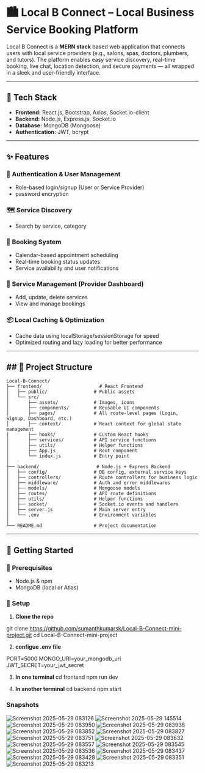 # 🏙️ Local B Connect – Local Business Service Booking Platform

Local B Connect is a **MERN stack** based web application that connects users with local service providers (e.g., salons, spas, doctors, plumbers, and tutors). The platform enables easy service discovery, real-time booking, live chat, location detection, and secure payments — all wrapped in a sleek and user-friendly interface.

---

## 🔧 Tech Stack

- **Frontend:** React.js, Bootstrap, Axios, Socket.io-client  
- **Backend:** Node.js, Express.js, Socket.io  
- **Database:** MongoDB (Mongoose)  
- **Authentication:** JWT, bcrypt  

---

## ✨ Features

### 👥 Authentication & User Management
- Role-based login/signup (User or Service Provider)
- password encryption

### 🗺️ Service Discovery
- Search by service, category

### 📅 Booking System
- Calendar-based appointment scheduling
- Real-time booking status updates
- Service availability and user notifications


### 🧰 Service Management (Provider Dashboard)
- Add, update, delete services
- View and manage bookings

### 📦 Local Caching & Optimization
- Cache data using localStorage/sessionStorage for speed
- Optimized routing and lazy loading for better performance

---

## ## 📁 Project Structure

```
Local-B-Connect/
├── frontend/                     # React Frontend
│   ├── public/                 # Public assets
│   └── src/
│       ├── assets/             # Images, icons
│       ├── components/         # Reusable UI components
│       ├── pages/              # All route-level pages (Login, Signup, Dashboard, etc.)
│       ├── context/            # React context for global state management
│       ├── hooks/              # Custom React hooks
│       ├── services/           # API service functions
│       ├── utils/              # Helper functions
│       ├── App.js              # Root component
│       └── index.js            # Entry point
│
├── backend/                     # Node.js + Express Backend
│   ├── config/                 # DB config, external service keys
│   ├── controllers/            # Route controllers for business logic
│   ├── middleware/             # Auth and error middlewares
│   ├── models/                 # Mongoose models
│   ├── routes/                 # API route definitions
│   ├── utils/                  # Helper functions
│   ├── socket/                 # Socket.io events and handlers
│   ├── server.js               # Main server entry
│   └── .env                    # Environment variables
│
└── README.md                   # Project documentation
```


---

## 🚀 Getting Started

### 🔌 Prerequisites
- Node.js & npm
- MongoDB (local or Atlas)


### 🔄 Setup

1. **Clone the repo**

git clone https://github.com/sumanthkumarsk/Local-B-Connect-mini-project.git
cd Local-B-Connect-mini-project 

2. **configue .env file**

PORT=5000
MONGO_URI=your_mongodb_uri
JWT_SECRET=your_jwt_secret

3. **In one terminal**
cd frontend
npm run dev

4. **In another terminal**
cd backend
npm start


### Snapshots
![Screenshot 2025-05-29 083126](https://github.com/user-attachments/assets/09598a1b-4106-4fb7-a7c2-4988380e6948)
![Screenshot 2025-05-29 145514](https://github.com/user-attachments/assets/f26c3339-91bb-437c-aca4-d3c2f26fc9a2)
![Screenshot 2025-05-29 083950](https://github.com/user-attachments/assets/b9070012-4c29-41be-9b25-bb712bb9f30d)
![Screenshot 2025-05-29 083938](https://github.com/user-attachments/assets/75d3c3e8-a6bd-4336-b937-0db869a9d2ae)
![Screenshot 2025-05-29 083852](https://github.com/user-attachments/assets/91e6d273-6f9d-40fd-85d6-602e48f2000f)
![Screenshot 2025-05-29 083827](https://github.com/user-attachments/assets/10cea01d-dba2-4b52-a22e-e87ebb91ca76)
![Screenshot 2025-05-29 083751](https://github.com/user-attachments/assets/f45b7908-2ace-43ba-ab82-8181f480698b)
![Screenshot 2025-05-29 083632](https://github.com/user-attachments/assets/87a2a3ab-1075-4bb9-a2ce-1b8ea00dfb1d)
![Screenshot 2025-05-29 083557](https://github.com/user-attachments/assets/74d6d026-d6c5-48be-b38e-d4e63525aea1)
![Screenshot 2025-05-29 083545](https://github.com/user-attachments/assets/ef233296-c54d-4312-9a30-2e5a9bd3efbf)
![Screenshot 2025-05-29 083536](https://github.com/user-attachments/assets/51262df2-b13d-4cd7-a1a6-03b1d44049da)
![Screenshot 2025-05-29 083437](https://github.com/user-attachments/assets/2e33dfbd-73bd-46a2-b1ca-e1732506fd9e)
![Screenshot 2025-05-29 083428](https://github.com/user-attachments/assets/677323e9-eb0e-46e7-8e8c-ef5ab04de372)
![Screenshot 2025-05-29 083351](https://github.com/user-attachments/assets/c010363b-fea1-4765-9b9c-d54d3db6c221)
![Screenshot 2025-05-29 083213](https://github.com/user-attachments/assets/a8bd0c86-e1f6-40dc-9055-416decad8de2)






